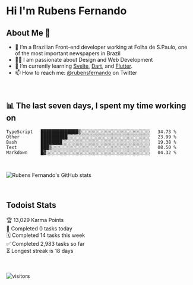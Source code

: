 # Hi I'm Rubens Fernando

## About Me 🚀

- 🌱 I’m a Brazilian Front-end developer working at Folha de S.Paulo, one of the most important newspapers in Brazil
- 👨‍💻 I am passionate about Design and Web Development
- 📖 I’m currently learning [Svelte](https://svelte.dev/), [Dart](https://dart.dev/), and [Flutter](https://flutter.dev/).
- 📫 How to reach me: [@rubensfernando](https://twitter.com/rubensfernando) on Twitter

<br />

## 📊 The last seven days, I spent my time working on

<!--START_SECTION:waka-->
```text
TypeScript   ██████████████▒░░░░░░░░░░░░░░░░░░░░░░░░░░   34.73 % 
Other        ██████████░░░░░░░░░░░░░░░░░░░░░░░░░░░░░░░   23.99 % 
Bash         ████████░░░░░░░░░░░░░░░░░░░░░░░░░░░░░░░░░   19.38 % 
Text         ███▒░░░░░░░░░░░░░░░░░░░░░░░░░░░░░░░░░░░░░   08.50 % 
Markdown     █▓░░░░░░░░░░░░░░░░░░░░░░░░░░░░░░░░░░░░░░░   04.32 % 
```
<!--END_SECTION:waka-->

<br />

![Rubens Fernando's GitHub stats](https://github-readme-stats.vercel.app/api?username=rubensfernando&show_icons=true&hide_border=true)

<br />

## Todoist Stats

<!-- TODO-IST:START -->
🏆  13,029 Karma Points           
🌸  Completed 0 tasks today           
🗓  Completed 14 tasks this week           
✅  Completed 2,983 tasks so far           
⏳  Longest streak is 18 days
<!-- TODO-IST:END -->

<br>

![visitors](https://visitor-badge.laobi.icu/badge?page_id=rubensfernando.rubensfernando)
